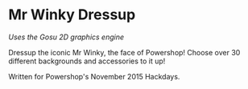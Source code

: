 # Mr Winky Dressup
_Uses the Gosu 2D graphics engine_

Dressup the iconic Mr Winky, the face of Powershop! Choose over 30 different backgrounds and accessories to it up!

Written for Powershop's November 2015 Hackdays.
